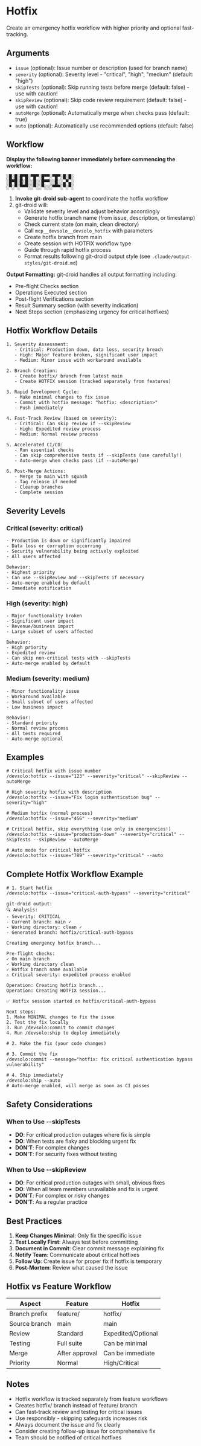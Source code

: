# Hotfix

Create an emergency hotfix workflow with higher priority and optional fast-tracking.

## Arguments

- `issue` (optional): Issue number or description (used for branch name)
- `severity` (optional): Severity level - "critical", "high", "medium" (default: "high")
- `skipTests` (optional): Skip running tests before merge (default: false) - use with caution!
- `skipReview` (optional): Skip code review requirement (default: false) - use with caution!
- `autoMerge` (optional): Automatically merge when checks pass (default: true)
- `auto` (optional): Automatically use recommended options (default: false)

## Workflow

**Display the following banner immediately before commencing the workflow:**

```
░█░█░█▀█░▀█▀░█▀▀░▀█▀░█░█░
░█▀█░█░█░░█░░█▀▀░░█░░▄▀▄░
░▀░▀░▀▀▀░░▀░░▀░░░▀▀▀░▀░▀░
```

1. **Invoke git-droid sub-agent** to coordinate the hotfix workflow
2. git-droid will:
   - Validate severity level and adjust behavior accordingly
   - Generate hotfix branch name (from issue, description, or timestamp)
   - Check current state (on main, clean directory)
   - Call `mcp__devsolo__devsolo_hotfix` with parameters
   - Create hotfix branch from main
   - Create session with HOTFIX workflow type
   - Guide through rapid hotfix process
   - Format results following git-droid output style (see `.claude/output-styles/git-droid.md`)

**Output Formatting:** git-droid handles all output formatting including:
- Pre-flight Checks section
- Operations Executed section
- Post-flight Verifications section
- Result Summary section (with severity indication)
- Next Steps section (emphasizing urgency for critical hotfixes)

## Hotfix Workflow Details

```
1. Severity Assessment:
   - Critical: Production down, data loss, security breach
   - High: Major feature broken, significant user impact
   - Medium: Minor issue with workaround available

2. Branch Creation:
   - Create hotfix/ branch from latest main
   - Create HOTFIX session (tracked separately from features)

3. Rapid Development Cycle:
   - Make minimal changes to fix issue
   - Commit with hotfix message: "hotfix: <description>"
   - Push immediately

4. Fast-Track Review (based on severity):
   - Critical: Can skip review if --skipReview
   - High: Expedited review process
   - Medium: Normal review process

5. Accelerated CI/CD:
   - Run essential checks
   - Can skip comprehensive tests if --skipTests (use carefully!)
   - Auto-merge when checks pass (if --autoMerge)

6. Post-Merge Actions:
   - Merge to main with squash
   - Tag release if needed
   - Cleanup branches
   - Complete session
```

## Severity Levels

### Critical (severity: critical)
```
- Production is down or significantly impaired
- Data loss or corruption occurring
- Security vulnerability being actively exploited
- All users affected

Behavior:
- Highest priority
- Can use --skipReview and --skipTests if necessary
- Auto-merge enabled by default
- Immediate notification
```

### High (severity: high)
```
- Major functionality broken
- Significant user impact
- Revenue/business impact
- Large subset of users affected

Behavior:
- High priority
- Expedited review
- Can skip non-critical tests with --skipTests
- Auto-merge enabled by default
```

### Medium (severity: medium)
```
- Minor functionality issue
- Workaround available
- Small subset of users affected
- Low business impact

Behavior:
- Standard priority
- Normal review process
- All tests required
- Auto-merge optional
```

## Examples

```
# Critical hotfix with issue number
/devsolo:hotfix --issue="123" --severity="critical" --skipReview --autoMerge

# High severity hotfix with description
/devsolo:hotfix --issue="Fix login authentication bug" --severity="high"

# Medium hotfix (normal process)
/devsolo:hotfix --issue="456" --severity="medium"

# Critical hotfix, skip everything (use only in emergencies!)
/devsolo:hotfix --issue="production-down" --severity="critical" --skipTests --skipReview --autoMerge

# Auto mode for critical hotfix
/devsolo:hotfix --issue="789" --severity="critical" --auto
```

## Complete Hotfix Workflow Example

```
# 1. Start hotfix
/devsolo:hotfix --issue="critical-auth-bypass" --severity="critical"

git-droid output:
🔍 Analysis:
- Severity: CRITICAL
- Current branch: main ✓
- Working directory: clean ✓
- Generated branch: hotfix/critical-auth-bypass

Creating emergency hotfix branch...

Pre-flight checks:
✓ On main branch
✓ Working directory clean
✓ Hotfix branch name available
⚠ Critical severity: expedited process enabled

Operation: Creating hotfix branch...
Operation: Creating HOTFIX session...

✅ Hotfix session started on hotfix/critical-auth-bypass

Next steps:
1. Make MINIMAL changes to fix the issue
2. Test the fix locally
3. Run /devsolo:commit to commit changes
4. Run /devsolo:ship to deploy immediately

# 2. Make the fix (your code changes)

# 3. Commit the fix
/devsolo:commit --message="hotfix: fix critical authentication bypass vulnerability"

# 4. Ship immediately
/devsolo:ship --auto
# Auto-merge enabled, will merge as soon as CI passes
```

## Safety Considerations

### When to Use --skipTests
- **DO**: For critical production outages where fix is simple
- **DO**: When tests are flaky and blocking urgent fix
- **DON'T**: For complex changes
- **DON'T**: For security fixes without testing

### When to Use --skipReview
- **DO**: For critical production outages with small, obvious fixes
- **DO**: When all team members unavailable and fix is urgent
- **DON'T**: For complex or risky changes
- **DON'T**: As a regular practice

## Best Practices

1. **Keep Changes Minimal**: Only fix the specific issue
2. **Test Locally First**: Always test before committing
3. **Document in Commit**: Clear commit message explaining fix
4. **Notify Team**: Communicate about critical hotfixes
5. **Follow Up**: Create issue for proper fix if hotfix is temporary
6. **Post-Mortem**: Review what caused the issue

## Hotfix vs Feature Workflow

| Aspect | Feature | Hotfix |
|--------|---------|--------|
| Branch prefix | feature/ | hotfix/ |
| Source branch | main | main |
| Review | Standard | Expedited/Optional |
| Testing | Full suite | Can be minimal |
| Merge | After approval | Can be immediate |
| Priority | Normal | High/Critical |

## Notes

- Hotfix workflow is tracked separately from feature workflows
- Creates hotfix/ branch instead of feature/ branch
- Can fast-track review and testing for critical issues
- Use responsibly - skipping safeguards increases risk
- Always document the issue and fix clearly
- Consider creating follow-up issue for comprehensive fix
- Team should be notified of critical hotfixes
